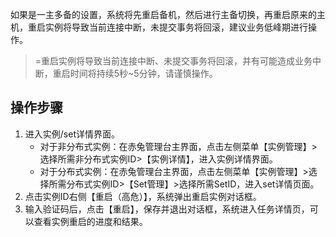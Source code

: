 如果是一主多备的设置，系统将先重启备机，然后进行主备切换，再重启原来的主机，重启实例将导致当前连接中断，未提交事务将回滚，建议业务低峰期进行操作。
>=重启实例将导致当前连接中断、未提交事务将回滚，并有可能造成业务中断，重启时间将持续5秒~5分钟，请谨慎操作。

## 操作步骤
1. 进入实例/set详情界面。
	- 对于非分布式实例：在赤兔管理台主界面，点击左侧菜单【实例管理】>选择所需非分布式实例ID>【实例详情】，进入实例详情界面。
	- 对于分布式实例：在赤兔管理台主界面，点击左侧菜单【实例管理】>选择所需分布式实例ID>【Set管理】>选择所需SetID，进入set详情页面。
2. 点击实例ID右侧【重启（高危）】，系统弹出重启实例对话框。
3. 输入验证码后，点击【重启】，保存并退出对话框，系统进入任务详情页，可以查看实例重启的进度和结果。
